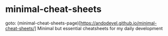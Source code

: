 # minimal-cheat-sheets
goto: (minimal-cheat-sheets-page)[https://andodevel.github.io/minimal-cheat-sheets/]
Minimal but essential cheatsheets for my daily development
